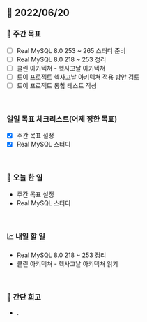 ## 📅 2022/06/20


### 👏 주간 목표

- [ ] Real MySQL 8.0 253 ~ 265 스터디 준비
- [ ] Real MySQL 8.0 218 ~ 253 정리
- [ ] 클린 아키텍쳐 - 헥사고날 아키텍쳐 
- [ ] 토이 프로젝트 헥사고날 아키텍쳐 적용 방안 검토
- [ ] 토이 프로젝트 통합 테스트 작성

<br/>

### 일일 목표 체크리스트(어제 정한 목표)

- [x] 주간 목표 설정
- [x] Real MySQL 스터디

<br/>

### 💯 오늘 한 일

- 주간 목표 설정
- Real MySQL 스터디


<br/>

### 📈 내일 할 일

- Real MySQL 8.0 218 ~ 253 정리
- 클린 아키텍쳐 - 헥사고날 아키텍쳐 읽기

<br/>

### 🤔 간단 회고

- .




 




 








